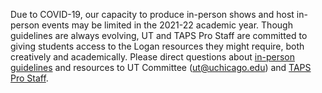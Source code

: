 Due to COVID-19, our capacity to produce in-person shows and host in-person events may be limited in the 2021-22 academic year. Though guidelines are always evolving, UT and TAPS Pro Staff are committed to giving students access to the Logan resources they might require, both creatively and academically. Please direct questions about [in-person guidelines](https://ut.uchicago.edu/about/covid) and resources to UT Committee ([ut@uchicago.edu](mailto:ut@uchicago.edu)) and [TAPS Pro Staff](https://taps.uchicago.edu/people/staff).

